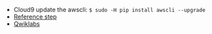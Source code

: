* Cloud9 update the awscli: `$ sudo -H pip install awscli --upgrade`
* [Reference step](https://s3-us-west-2.amazonaws.com/nrtblackbeltteam/workshop/DDBworkshop.html)
* [Qwiklabs](https://amazon.qwiklabs.com/focuses/266?parent=catalog)
